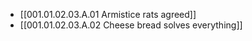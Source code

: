 - [[001.01.02.03.A.01 Armistice rats agreed]]
- [[001.01.02.03.A.02 Cheese bread solves everything]]